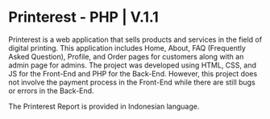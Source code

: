 Printerest - PHP | V.1.1
===
Printerest is a web application that sells products and services in the field of digital printing. This application includes Home, About, FAQ (Frequently Asked Question), Profile, and Order pages for customers along with an admin page for admins. The project was developed using HTML, CSS, and JS for the Front-End and PHP for the Back-End. However, this project does not involve the payment process in the Front-End while there are still bugs or errors in the Back-End.

The Printerest Report is provided in Indonesian language.
